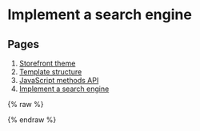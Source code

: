 # Implement a search engine

## Pages
1. [Storefront theme](./../)
2. [Template structure](./../structure/)
3. [JavaScript methods API](./../methods/)
4. [Implement a search engine](./../search/)

{% raw %}

{% endraw %}
